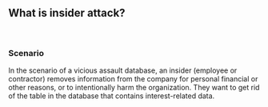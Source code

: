 ## What is insider attack?

<br/>

### Scenario
In the scenario of a vicious assault database, an insider (employee or contractor) removes information from the company for personal financial or other reasons, or to intentionally harm the organization. They want to get rid of the table in the database that contains interest-related data.